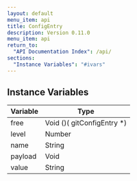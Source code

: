 ```yaml
---
layout: default
menu_item: api
title: ConfigEntry
description: Version 0.11.0
menu_item: api
return_to:
  "API Documentation Index": /api/
sections:
  "Instance Variables": "#ivars"
---
```


## <a name="ivars"></a>Instance Variables

| Variable | Type |
| --- | --- |
| <a name="free"></a>free | Void ()( gitConfigEntry *) |
| <a name="level"></a>level | Number |
| <a name="name"></a>name | String |
| <a name="payload"></a>payload | Void |
| <a name="value"></a>value | String |


